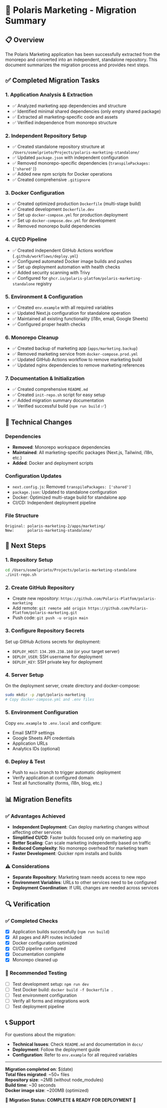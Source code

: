 # 🚀 Polaris Marketing - Migration Summary

## 📋 Overview

The Polaris Marketing application has been successfully extracted from the monorepo and converted into an independent, standalone repository. This document summarizes the migration process and provides next steps.

## ✅ Completed Migration Tasks

### 1. **Application Analysis & Extraction**
- ✅ Analyzed marketing app dependencies and structure
- ✅ Identified minimal shared dependencies (only empty shared package)
- ✅ Extracted all marketing-specific code and assets
- ✅ Verified independence from monorepo structure

### 2. **Independent Repository Setup**
- ✅ Created standalone repository structure at `/Users/osmelprieto/Projects/polaris-marketing-standalone/`
- ✅ Updated `package.json` with independent configuration
- ✅ Removed monorepo-specific dependencies (`transpilePackages: ['shared']`)
- ✅ Added new npm scripts for Docker operations
- ✅ Created comprehensive `.gitignore`

### 3. **Docker Configuration**
- ✅ Created optimized production `Dockerfile` (multi-stage build)
- ✅ Created development `Dockerfile.dev`
- ✅ Set up `docker-compose.yml` for production deployment
- ✅ Set up `docker-compose.dev.yml` for development
- ✅ Removed monorepo build dependencies

### 4. **CI/CD Pipeline**
- ✅ Created independent GitHub Actions workflow (`.github/workflows/deploy.yml`)
- ✅ Configured automated Docker image builds and pushes
- ✅ Set up deployment automation with health checks
- ✅ Added security scanning with Trivy
- ✅ Configured for `ghcr.io/polaris-platfom/polaris-marketing-standalone` registry

### 5. **Environment & Configuration**
- ✅ Created `env.example` with all required variables
- ✅ Updated Next.js configuration for standalone operation
- ✅ Maintained all existing functionality (i18n, email, Google Sheets)
- ✅ Configured proper health checks

### 6. **Monorepo Cleanup**
- ✅ Created backup of marketing app (`apps/marketing.backup`)
- ✅ Removed marketing service from `docker-compose.prod.yml`
- ✅ Updated GitHub Actions workflow to remove marketing build
- ✅ Updated nginx dependencies to remove marketing references

### 7. **Documentation & Initialization**
- ✅ Created comprehensive `README.md`
- ✅ Created `init-repo.sh` script for easy setup
- ✅ Added migration summary documentation
- ✅ Verified successful build (`npm run build` ✅)

## 🔧 Technical Changes

### Dependencies
- **Removed**: Monorepo workspace dependencies
- **Maintained**: All marketing-specific packages (Next.js, Tailwind, i18n, etc.)
- **Added**: Docker and deployment scripts

### Configuration Updates
- `next.config.js`: Removed `transpilePackages: ['shared']`
- `package.json`: Updated to standalone configuration
- Docker: Optimized multi-stage build for standalone app
- CI/CD: Independent deployment pipeline

### File Structure
```
Original: polaris-marketing-2/apps/marketing/
New:      polaris-marketing-standalone/
```

## 🚀 Next Steps

### 1. **Repository Setup** 
```bash
cd /Users/osmelprieto/Projects/polaris-marketing-standalone
./init-repo.sh
```

### 2. **Create GitHub Repository**
- Create new repository: `https://github.com/Polaris-Platfom/polaris-marketing`
- Add remote: `git remote add origin https://github.com/Polaris-Platfom/polaris-marketing.git`
- Push code: `git push -u origin main`

### 3. **Configure Repository Secrets**
Set up GitHub Actions secrets for deployment:
- `DEPLOY_HOST`: `134.209.238.160` (or your target server)
- `DEPLOY_USER`: SSH username for deployment
- `DEPLOY_KEY`: SSH private key for deployment

### 4. **Server Setup**
On the deployment server, create directory and docker-compose:
```bash
sudo mkdir -p /opt/polaris-marketing
# Copy docker-compose.yml and .env files
```

### 5. **Environment Configuration**
Copy `env.example` to `.env.local` and configure:
- Email SMTP settings
- Google Sheets API credentials  
- Application URLs
- Analytics IDs (optional)

### 6. **Deploy & Test**
- Push to `main` branch to trigger automatic deployment
- Verify application at configured domain
- Test all functionality (forms, i18n, blog, etc.)

## 📊 Migration Benefits

### ✅ **Advantages Achieved**
- **Independent Deployment**: Can deploy marketing changes without affecting other services
- **Simplified CI/CD**: Faster builds focused only on marketing app
- **Better Scaling**: Can scale marketing independently based on traffic
- **Reduced Complexity**: No monorepo overhead for marketing team
- **Faster Development**: Quicker npm installs and builds

### ⚠️ **Considerations**
- **Separate Repository**: Marketing team needs access to new repo
- **Environment Variables**: URLs to other services need to be configured
- **Deployment Coordination**: If URL changes are needed across services

## 🔍 Verification

### ✅ **Completed Checks**
- [x] Application builds successfully (`npm run build`)
- [x] All pages and API routes included
- [x] Docker configuration optimized
- [x] CI/CD pipeline configured
- [x] Documentation complete
- [x] Monorepo cleaned up

### 🧪 **Recommended Testing**
- [ ] Test development setup: `npm run dev`
- [ ] Test Docker build: `docker build -f Dockerfile .`
- [ ] Test environment configuration
- [ ] Verify all forms and integrations work
- [ ] Test deployment pipeline

## 📞 Support

For questions about the migration:
- **Technical Issues**: Check `README.md` and documentation in `docs/`
- **Deployment**: Follow the deployment guide
- **Configuration**: Refer to `env.example` for all required variables

---

**Migration completed on**: $(date)  
**Total files migrated**: ~50+ files  
**Repository size**: ~2MB (without node_modules)  
**Build time**: ~30 seconds  
**Docker image size**: ~200MB (optimized)

🎉 **Migration Status: COMPLETE & READY FOR DEPLOYMENT** 🎉
